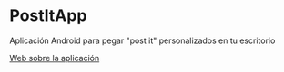 # PostItApp
Aplicación Android para pegar "post it" personalizados en tu escritorio 

[Web sobre la aplicación](http://jcristobal.github.io/PostItApp/)



